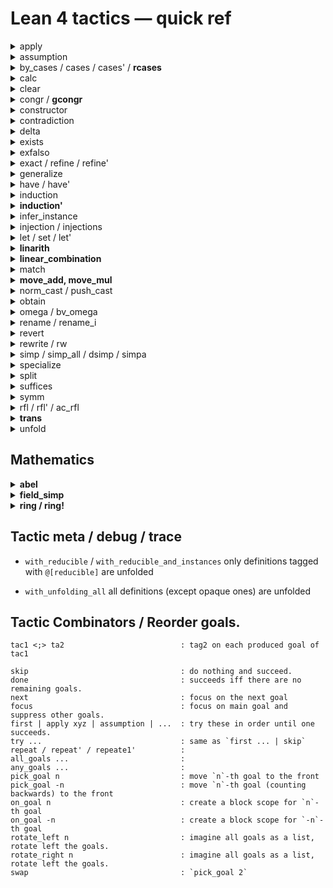 # Lean 4 tactics — quick ref

<details><summary> apply </summary>

</details>

<details><summary> assumption </summary>

  + close the goal with a hypothesis, or fail.
  + included by `trivial`
</details>

<details><summary> by_cases / cases / cases' / <b>rcases</b> </summary>

  TODO
</details>

<details><summary> calc </summary>

  Proof by calculation. Also works for inequality.
  ```lean
  calc
    blah = blah1  := by ...
    _    = blah2  := by ...
    _    = blah3  := by ...
    _    = target := by ...
  ```
</details>

<details><summary> clear </summary>

  removes the given hypotheses, or fails if there are remaining references to a hypothesis
</details>

<details><summary> congr / <b>gcongr</b> </summary>

  + congr:
    For example, given `⊢ f (g (x + y)) = f (g (y + x))`,
    `congr` produces the goals `⊢ x = y` and `⊢ y = x`,
    while `congr 2` produces the intended `⊢ x + y = y + x`.
  + <b>gcongr</b>:
    generalized congr. also work for inequality

    trace: `set_option trace.Meta.gcongr true in`
</details>

<details><summary> constructor </summary>

  If the main goal's target type is an inductive type, `constructor` solves it with the first matching constructor, or else fails.
</details>

<details><summary> contradiction </summary>

  + closes the main goal if its hypotheses are "trivially contradictory".
  + included by `trivial`
</details>

<details><summary> delta </summary>

  `delta id1 id2 ...` delta-expands the definitions `id1`, `id2`, ....

  This is a low-level tactic, it will expose how recursive definitions have been compiled by Lean.
</details>

<details><summary> exists </summary>

  `exists e₁, e₂, ...` is shorthand for `refine ⟨e₁, e₂, ...⟩; try trivial`.
</details>

<details><summary> exfalso </summary>

  turn the goal into False
</details>

<details><summary> exact / refine / refine' </summary>

  + `exact e` : close the goal using `e`
  + `refine` is similar to exact, but allow holes, which are turned into new goals.
  + e.g., `refine succ_lt_succ (Nat.lt_trans ?_ (lt_succ_self _))`
  + `refine'` is similar to refine, but unsolved `_` and implicit parameters are also turned into new goals.
</details>

<details><summary> generalize </summary>

  ```lean
  example : 2 + 3 = 5 := by
    -- Goals (1)
    -- ⊢ 2 + 3 = 5
    generalize h : 3 = x
    -- Goals (1)
    -- x : ℕ
    -- h : 3 = x
    -- ⊢ 2 + x = 5
    rw [← h]
  ```
</details>

<details><summary> have / have' </summary>

  + have: TODO
  + have': similar to refine'
</details>

<details><summary> induction </summary>

</details>

<details><summary> <b>induction'</b> </summary>

  + induction on list length: `induction' ih : l.length generalizing l`
  + strong induction on list length: `induction' ih : l.length using Nat.case_strong_induction_on generalizing l`
</details>

<details><summary> infer_instance </summary>

  `exact inferInstance`
</details>

<details><summary> injection / injections </summary>

  + injection : from `(a::b) = (c::d)` we derive `a=c` and `b=d`.
  + injections: do it recursively.
</details>

<details><summary> let / set / let' </summary>

  ```lean
  example : 2 + 3 = 5 := by
    -- Goals (1)
    -- ⊢ 2 + 3 = 5
    set x := 3 with h
    -- Goals (1)
    -- x : ℕ := 3
    -- h : x = 3
    -- ⊢ 2 + x = 5
  ```

  + let': similar to refine'
</details>

<details><summary> <b>linarith</b> </summary>

  linear (in)equalities over ℕ, ℤ, and ℚ
</details>

<details><summary> <b>linear_combination </b> </summary>

  Let's say we have `h₁ : 2 * a + b = c` and want to proof `a = (c - b) / 2`. We would like lean to do the transposition, but lean is not that smart. `linear_combination` allow us to do the following:
  `a - (c - b) / 2 - (1/2) * (2 * a + b - c) = 0 → a = (c - b) / 2`

  Basically, it is `lhs - rhs - n₁ * (h₁.left - h₁.right) - n₂ * (h₂.left - h₂.right) - ... → lhs = rhs`.

  You need to feed the coefficient manually.

  Sometimes lean can't figure out if denom ≠ 0, use `linear_combination (norm := (field_simp; ring)) h * ...`

  If lean still can't figure out, help it by doing `have : denom ≠ 0 := by your_proof`
</details>

<details><summary> match </summary>

  ```lean
  have : m < 4 := by ...
  match h : m with
  | 0 => sorry
  | 1 => sorry
  | 2 => sorry
  | 3 => sorry
  | h + 4 => contradiction
  ```
</details>

<details><summary> <b>move_add, move_mul</b> </summary>

  rearrange of `a + b + c + d + ...`
  e.g., `move_add [a, b, c, ← d, ← e]` returns `d + e + [...] + a + b + c`
</details>

<details><summary> norm_cast / push_cast </summary>

</details>

<details><summary> obtain </summary>

   ```lean
   example {a b : Nat} (h : a ≤ b ∧ b ≤ a) : a = b := by
     obtain ⟨h1, h2⟩ := h
     exact Nat.eq_of_le_of_lt_succ h2 $ Nat.lt_succ_of_le h1
  ```
</details>

<details><summary> omega / bv_omega </summary>

  + omega: solve integer / natural number linear problems
  + bv_omega: additional helper with BitVec
</details>

<details><summary> rename / rename_i </summary>

  ```lean
  example : ∀ e a b c d : Nat, a = b → a = d → a = c → c = b := by
    intros
    -- Goals (1)
    -- e a³ b c d : ℕ
    -- a² : a³ = b
    -- a¹ : a³ = d
    -- a : a³ = c
    -- ⊢ c = b
    rename _ = _ => hac -- rename last type of _ = _ to hac
    rename_i hab _      -- rename last unnamed hypothesis with _, second last with hab
    -- Goals (1)
    -- e a¹ b c d : ℕ
    -- hab : a¹ = b
    -- a : a¹ = d
    -- hac : a¹ = c
    -- ⊢ c = b
    apply Eq.trans
    apply Eq.symm
    exact hac
    exact hab
  ```
</details>


<details><summary> revert </summary>

  move the hypothesis into goal.
</details>

<details><summary> rewrite / rw </summary>

  ```lean
  example (n : ℕ) (h : n = 2 + 2) : n = 4 := by
    -- ⊢ n = 4
    rw [(by rfl : 4 = 2 + 2)]
    -- ⊢ n = 2 + 2
  ```
</details>

<details><summary> simp / simp_all / dsimp / simpa </summary>

  + simp
  + simp_all : stronger `simp [*] at *`
  + dsimp: definitional simp
  + simpa: closing form. `simpa [...]` or `simpa [...] using e`.
</details>

<details><summary> specialize </summary>

</details>

<details><summary> split </summary>

</details>

<details><summary> suffices </summary>

  TODO
</details>

<details><summary> symm </summary>

  convert `a = b` to `b = a`.
</details>


<details><summary> rfl / rfl' / ac_rfl </summary>

  + `rfl`    : trying to close the goal by reflexivity. included by `trivial`
  + `rfl'`   : `set_option smartUnfolding false in with_unfolding_all rfl`
  + `ac_rfl` : `example (a b c d : Nat) : a + b + c + d = d + (b + c) + a := by ac_rfl`
</details>

<details><summary> <b>trans</b> </summary>

  turn `a = b` into `a = ?` and `? = b`
</details>

<details><summary> unfold </summary>

  + `unfold id` unfolds definition `id`.
  + `unfold id1 id2 ...` is equivalent to `unfold id1; unfold id2; ...`.
</details>

## Mathematics

<details><summary> <b>abel</b> </summary>

</details>

<details><summary> <b>field_simp</b> </summary>

</details>

<details><summary> <b>ring / ring!</b> </summary>

</details>

## Tactic meta / debug / trace

+ `with_reducible` / `with_reducible_and_instances`
   only definitions tagged with `@[reducible]` are unfolded

+ `with_unfolding_all`
   all definitions (except opaque ones) are unfolded

## Tactic Combinators / Reorder goals.

```
tac1 <;> ta2                          : tag2 on each produced goal of tac1

skip                                  : do nothing and succeed.
done                                  : succeeds iff there are no remaining goals.
next                                  : focus on the next goal
focus                                 : focus on main goal and suppress other goals.
first | apply xyz | assumption | ...  : try these in order until one succeeds.
try ...                               : same as `first ... | skip`
repeat / repeat' / repeate1'          :
all_goals ...                         :
any_goals ...                         :
pick_goal n                           : move `n`-th goal to the front
pick_goal -n                          : move `n`-th goal (counting backwards) to the front
on_goal n                             : create a block scope for `n`-th goal
on_goal -n                            : create a block scope for `-n`-th goal
rotate_left n                         : imagine all goals as a list, rotate left the goals.
rotate_right n                        : imagine all goals as a list, rotate left the goals.
swap                                  : `pick_goal 2`
```
